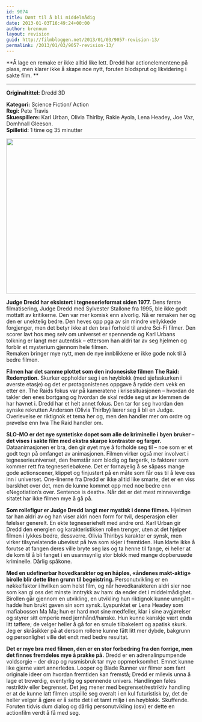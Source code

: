 ```yaml
---
id: 9074
title: Dømt til å bli middelmådig
date: 2013-01-03T16:49:24+00:00
author: brennum
layout: revision
guid: http://filmbloggen.net/2013/01/03/9057-revision-13/
permalink: /2013/01/03/9057-revision-13/
---
```

**Å lage en remake er ikke alltid like lett. Dredd har actionelementene på plass, men klarer ikke å skape noe nytt, foruten blodsprut og likvidering i sakte film. **  
****

**<!--more-->Originaltittel:** Dredd 3D

  
**Kategori:** Science Fiction/ Action  
**Regi:** Pete Travis  
**Skuespillere:** Karl Urban, Olivia Thirlby, Rakie Ayola, Lena Headey, Joe Vaz, Domhnall Gleeson.  
**Spilletid:** 1 time og 35 minutter

<a href="http://filmbloggen.net/?attachment_id=9060" rel="attachment wp-att-9060"><img class="alignnone size-large wp-image-9060" src="http://filmbloggen.net/wp-content/uploads//2013/01/DreddReview-620x412.jpg" alt="" width="620" height="412" /></a>

**Judge Dredd har eksistert i tegneserieformat siden 1977.** Dens første filmatisering, Judge Dredd med Sylvester Stallone fra 1995, ble ikke godt mottatt av kritikerne. Den var mer komisk enn alvorlig. Nå er remaken her og den er unektelig bedre. Den heves opp pga av sin mindre vellykkede forgjenger, men det betyr ikke at den bra i forhold til andre Sci-Fi filmer. Den scorer lavt hos meg selv om universet er spennende og Karl Urbans tolkning er langt mer autentisk &#8211; ettersom han aldri tar av seg hjelmen og forblir et mysterium gjennom hele filmen.  
Remaken bringer mye nytt, men de nye innblikkene er ikke gode nok til å bedre filmen.

**Filmen har det samme plottet som den indonesiske filmen The Raid: Redemption.** Skurker oppholder seg i en høyblokk (med sjefsskurken i øverste etasje) og det er protagonistenes oppgave å rydde dem vekk en etter en. The Raids fokus var på kameratene i krisesituasjonen &#8211; hvordan de takler den enes bortgang og hvordan de skal redde seg ut av klemmen de har havnet i. Dredd har et helt annet fokus. Den tar for seg hvordan den synske rekrutten Anderson (Olivia Thirlby) lærer seg å bli en Judge. Overlevelse er riktignok et tema her og, men den handler mer om ordre og prøvelse enn hva The Raid handler om.

**SLO-MO er det nye syntetiske dopet som alle de kriminelle i byen bruker &#8211; det vises i sakte film med ekstra skarpe kontraster og farger.** Dataanimasjonen er bra, den gir øyet mye å forholde seg til &#8211; noe som er et godt tegn på omfanget av animasjonen. Filmen virker også mer involvert i tegneserieuniverset, den fremstår som blodig og fargerik, to faktorer som kommer rett fra tegneseriebøkene. Det er fornøyelig å se såpass mange gode actionscener, klippet og finjustert på en måte som får oss til å leve oss inn i universet. One-linerne fra Dredd er ikke alltid like smarte, det er en viss barskhet over det, men de kunne kommet opp med noe bedre enn &laquo;Negotiation&#8217;s over. Sentence is death&raquo;. Når det er det mest minneverdige sitatet har ikke filmen mye å gå på.

**Som rollefigur er Judge Dredd langt mer mystisk i denne filmen.** Hjelmen tar han aldri av og han viser aldri noen form for tvil, desperasjon eller følelser generelt. En ekte tegneseriehelt med andre ord. Karl Urban gir Dredd den energien og karakteristikken rollen trenger, uten at det hjelper filmen i lykkes bedre, dessverre. Olivia Thirlbys karakter er synsk, men virker tilsynelatende ubevisst på hva som skjer i fremtiden. Hun klarte ikke å forutse at fangen deres ville bryte seg løs og ta henne til fange, ei heller at de kom til å bli fanget i en usannsynlig stor blokk med mange dopberusede kriminelle. Dårlig spåkone.

**Med en udefinerbar hovedkarakter og en håpløs, &laquo;åndenes makt-aktig&raquo; birolle blir dette liten grunn til begeistring.** Personutvikling er en nøkkelfaktor i hvilken som helst film, og når hovedkarakteren aldri sier noe som kan gi oss det minste inntrykk av ham: da ender det i middelmådighet. Birollen går gjennom en utvikling, en utvikling hun riktignok kunne unngått &#8211; hadde hun brukt gaven sin som synsk. Lyspunktet er Lena Headey som mafiabossen Ma Ma; hun er hard mot sine medfeller, klar i sine avgjørelser og styrer sitt emperie med jernhånd/hanske. Hun kunne kanskje vært enda litt tøffere; de velger heller å gå for en smule tilbakelent og apatisk skurk. Jeg er skråsikker på at dersom rollene kunne fått litt mer dybde, bakgrunn og personlighet ville det endt med bedre resultat.

**Det er mye bra med filmen, den er en stor forbedring fra den forrige, men det finnes fremdeles mye å prakke på.** Dredd er en adrenalinpumpende voldsorgie &#8211; der drap og rusmisbruk tar mye oppmerksomhet. Emnet kunne like gjerne vært annerledes. Looper og Blade Runner var filmer som fant originale ideer om hvordan fremtiden kan fremstå; Dredd er milevis unna å lage et troverdig, eventyrlig og spennende univers. Handlingen føles restriktiv eller begrenset. Det jeg mener med begrenset/restriktiv handling er at de kunne latt filmen utspille seg overalt i en kul futuristisk by, det de heller velger å gjøre er å sette det i et tamt miljø i en høyblokk. Skuffende. Foruten tidvis dum dialog og dårlig personutvikling (osv) er dette en actionfilm verdt å få med seg.

<div class="video-shortcode">
</div>